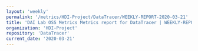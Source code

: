 ```yaml
---
layout: 'weekly'
permalink: '/metrics/HDI-Project/DataTracer/WEEKLY-REPORT-2020-03-21'
title: 'DAI Lab OSS Metrics Metrics report for DataTracer | WEEKLY-REPORT-2020-03-21'
organization: 'HDI-Project'
repository: 'DataTracer'
current_date: '2020-03-21'
---
```

